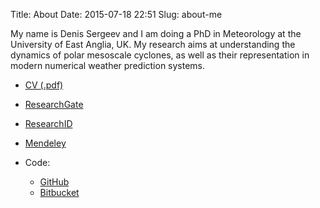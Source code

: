 Title: About
Date: 2015-07-18 22:51
Slug: about-me

My name is Denis Sergeev and I am doing a PhD in Meteorology at the University of East Anglia, UK. My research aims at understanding the dynamics of polar mesoscale cyclones, as well as their representation in modern numerical weather prediction systems.

* [CV (.pdf)]({filename}/pdfs/CV_SergeevDE_long.pdf)
* [ResearchGate](http://www.researchgate.net/profile/Denis_Sergeev2)
* [ResearchID](http://www.researcherid.com/rid/N-3404-2014)
* [Mendeley](http://www.mendeley.com/profiles/dennis-sergeev/)

* Code:
  * [GitHub](https://github.com/dennissergeev)
  * [Bitbucket](http://bitbucket.org/meteoden)
